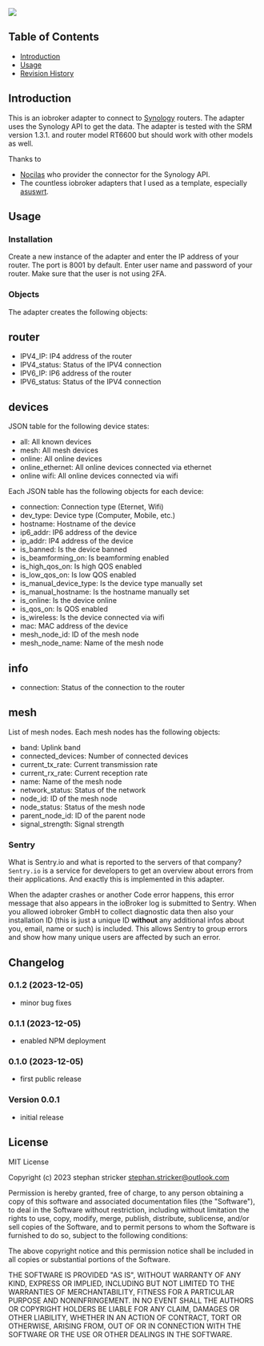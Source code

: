 ![](admin/synology.png)

## Table of Contents

-   [Introduction](#Introduction)
-   [Usage](#Usage)
-   [Revision History](#Revision-History)

<a name="Introduction"></a>

## Introduction

This is an iobroker adapter to connect to [Synology](https://www.synology.com/) routers. The adapter uses the Synology API to get the data. The adapter is tested with the SRM version 1.3.1. and router model RT6600 but should work with other models as well.

Thanks to 

* [Nocilas](https://github.com/nioc) who provider the connector for the Synology API.
* The countless iobroker adapters that I used as a template, especially [asuswrt](https://github.com/mcdhrts/ioBroker.asuswrt).

<a name="Requirements"></a>

## Usage

### Installation
Create a new instance of the adapter and enter the IP address of your router. The port is 8001 by default. Enter user name and password of your router. Make sure that the user is not using 2FA.

### Objects
The adapter creates the following objects:

## router
* IPV4_IP: IP4 address of the router
* IPV4_status: Status of the IPV4 connection
* IPV6_IP: IP6 address of the router
* IPV6_status: Status of the IPV4 connection

## devices
JSON table for the following device states:

* all: All known devices
* mesh: All mesh devices
* online: All online devices
* online_ethernet: All online devices connected via ethernet
* online wifi: All online devices connected via wifi

Each JSON table has the following objects for each device:

* connection: Connection type (Eternet, Wifi)
* dev_type: Device type (Computer, Mobile, etc.)
* hostname: Hostname of the device
* ip6_addr: IP6 address of the device
* ip_addr: IP4 address of the device
* is_banned: Is the device banned
* is_beamforming_on: Is beamforming enabled
* is_high_qos_on: Is high QOS enabled
* is_low_qos_on: Is low QOS enabled
* is_manual_device_type: Is the device type manually set
* is_manual_hostname: Is the hostname manually set
* is_online: Is the device online
* is_qos_on: Is QOS enabled
* is_wireless: Is the device connected via wifi
* mac: MAC address of the device
* mesh_node_id: ID of the mesh node
* mesh_node_name: Name of the mesh node

## info
* connection: Status of the connection to the router

## mesh
List of mesh nodes. Each mesh nodes has the following objects:

* band: Uplink band
* connected_devices: Number of connected devices
* current_tx_rate: Current transmission rate
* current_rx_rate: Current reception rate
* name: Name of the mesh node
* network_status: Status of the network
* node_id: ID of the mesh node
* node_status: Status of the mesh node
* parent_node_id: ID of the parent node
* signal_strength: Signal strength

### Sentry

What is Sentry.io and what is reported to the servers of that company? `Sentry.io` is a service for developers to get an overview about errors from their applications. And exactly this is implemented in this adapter.

When the adapter crashes or another Code error happens, this error message that also appears in the ioBroker log is submitted to Sentry. When you allowed iobroker GmbH to collect diagnostic data then also your installation ID (this is just a unique ID **without** any additional infos about you, email, name or such) is included. This allows Sentry to group errors and show how many unique users are affected by such an error. 

<a name="Revision-History"></a>

## Changelog
### 0.1.2 (2023-12-05)
- minor bug fixes

### 0.1.1 (2023-12-05)

- enabled NPM deployment

### 0.1.0 (2023-12-05)

- first public release

### Version 0.0.1

- initial release

## License
MIT License

Copyright (c) 2023 stephan stricker <stephan.stricker@outlook.com>

Permission is hereby granted, free of charge, to any person obtaining a copy
of this software and associated documentation files (the "Software"), to deal
in the Software without restriction, including without limitation the rights
to use, copy, modify, merge, publish, distribute, sublicense, and/or sell
copies of the Software, and to permit persons to whom the Software is
furnished to do so, subject to the following conditions:

The above copyright notice and this permission notice shall be included in all
copies or substantial portions of the Software.

THE SOFTWARE IS PROVIDED "AS IS", WITHOUT WARRANTY OF ANY KIND, EXPRESS OR
IMPLIED, INCLUDING BUT NOT LIMITED TO THE WARRANTIES OF MERCHANTABILITY,
FITNESS FOR A PARTICULAR PURPOSE AND NONINFRINGEMENT. IN NO EVENT SHALL THE
AUTHORS OR COPYRIGHT HOLDERS BE LIABLE FOR ANY CLAIM, DAMAGES OR OTHER
LIABILITY, WHETHER IN AN ACTION OF CONTRACT, TORT OR OTHERWISE, ARISING FROM,
OUT OF OR IN CONNECTION WITH THE SOFTWARE OR THE USE OR OTHER DEALINGS IN THE
SOFTWARE.